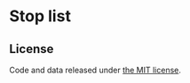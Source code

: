 Stop list
=========



License
-------

Code and data released under [the MIT license](LICENSE.md).
